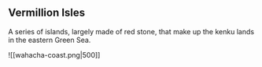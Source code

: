 ## Vermillion Isles

A series of islands, largely made of red stone, that make up the kenku lands in the eastern Green Sea. 

![[wahacha-coast.png|500]]
